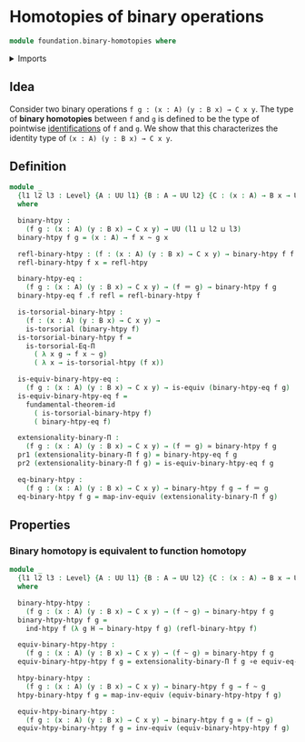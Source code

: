 # Homotopies of binary operations

```agda
module foundation.binary-homotopies where
```

<details><summary>Imports</summary>

```agda
open import foundation.dependent-pair-types
open import foundation.equality-dependent-function-types
open import foundation.function-extensionality
open import foundation.fundamental-theorem-of-identity-types
open import foundation.homotopy-induction
open import foundation.universe-levels

open import foundation-core.contractible-types
open import foundation-core.equivalences
open import foundation-core.homotopies
open import foundation-core.identity-types
open import foundation-core.torsorial-type-families
```

</details>

## Idea

Consider two binary operations `f g : (x : A) (y : B x) → C x y`. The type of
**binary homotopies** between `f` and `g` is defined to be the type of pointwise
[identifications](foundation-core.identity-types.md) of `f` and `g`. We show
that this characterizes the identity type of `(x : A) (y : B x) → C x y`.

## Definition

```agda
module _
  {l1 l2 l3 : Level} {A : UU l1} {B : A → UU l2} {C : (x : A) → B x → UU l3}
  where

  binary-htpy :
    (f g : (x : A) (y : B x) → C x y) → UU (l1 ⊔ l2 ⊔ l3)
  binary-htpy f g = (x : A) → f x ~ g x

  refl-binary-htpy : (f : (x : A) (y : B x) → C x y) → binary-htpy f f
  refl-binary-htpy f x = refl-htpy

  binary-htpy-eq :
    (f g : (x : A) (y : B x) → C x y) → (f ＝ g) → binary-htpy f g
  binary-htpy-eq f .f refl = refl-binary-htpy f

  is-torsorial-binary-htpy :
    (f : (x : A) (y : B x) → C x y) →
    is-torsorial (binary-htpy f)
  is-torsorial-binary-htpy f =
    is-torsorial-Eq-Π
      ( λ x g → f x ~ g)
      ( λ x → is-torsorial-htpy (f x))

  is-equiv-binary-htpy-eq :
    (f g : (x : A) (y : B x) → C x y) → is-equiv (binary-htpy-eq f g)
  is-equiv-binary-htpy-eq f =
    fundamental-theorem-id
      ( is-torsorial-binary-htpy f)
      ( binary-htpy-eq f)

  extensionality-binary-Π :
    (f g : (x : A) (y : B x) → C x y) → (f ＝ g) ≃ binary-htpy f g
  pr1 (extensionality-binary-Π f g) = binary-htpy-eq f g
  pr2 (extensionality-binary-Π f g) = is-equiv-binary-htpy-eq f g

  eq-binary-htpy :
    (f g : (x : A) (y : B x) → C x y) → binary-htpy f g → f ＝ g
  eq-binary-htpy f g = map-inv-equiv (extensionality-binary-Π f g)
```

## Properties

### Binary homotopy is equivalent to function homotopy

```agda
module _
  {l1 l2 l3 : Level} {A : UU l1} {B : A → UU l2} {C : (x : A) → B x → UU l3}
  where

  binary-htpy-htpy :
    (f g : (x : A) (y : B x) → C x y) → (f ~ g) → binary-htpy f g
  binary-htpy-htpy f g =
    ind-htpy f (λ g H → binary-htpy f g) (refl-binary-htpy f)

  equiv-binary-htpy-htpy :
    (f g : (x : A) (y : B x) → C x y) → (f ~ g) ≃ binary-htpy f g
  equiv-binary-htpy-htpy f g = extensionality-binary-Π f g ∘e equiv-eq-htpy

  htpy-binary-htpy :
    (f g : (x : A) (y : B x) → C x y) → binary-htpy f g → f ~ g
  htpy-binary-htpy f g = map-inv-equiv (equiv-binary-htpy-htpy f g)

  equiv-htpy-binary-htpy :
    (f g : (x : A) (y : B x) → C x y) → binary-htpy f g ≃ (f ~ g)
  equiv-htpy-binary-htpy f g = inv-equiv (equiv-binary-htpy-htpy f g)
```
